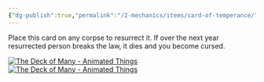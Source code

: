 ```yaml
---
{"dg-publish":true,"permalink":"/2-mechanics/items/card-of-temperance/"}
---
```


Place this card on any corpse to resurrect it. If over the next year resurrected person breaks the law, it dies and you become cursed.


[![The Deck of Many - Animated Things](https://cdn11.bigcommerce.com/s-21yq40vu94/images/stencil/1280x1280/products/383/2021/Balance__57922.1624586119.gif?c=1)![The Deck of Many - Animated Things](https://encrypted-tbn0.gstatic.com/images?q=tbn:ANd9GcQYTAphT_m5ob1lRvMcJDJw6TVf9t4-6hfjKx2hfoTePg&s)](https://www.google.com/url?sa=i&url=https%3A%2F%2Fhitpointpress.com%2Fanimated-things&psig=AOvVaw0RnWFwOHImRuPMHwhp5Sid&ust=1713828796232000&source=images&cd=vfe&opi=89978449&ved=0CBEQjRxqFwoTCJDqpfa71IUDFQAAAAAdAAAAABAK)